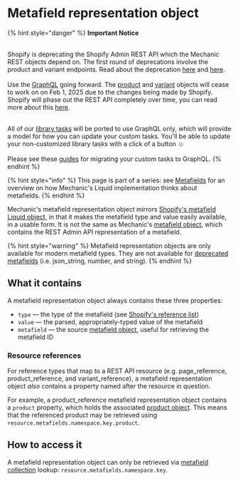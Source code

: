 # Metafield representation object

{% hint style="danger" %}
**Important Notice**

\
Shopify is deprecating the Shopify Admin REST API which the Mechanic REST objects depend on. The first round of deprecations involve the product and variant endpoints. Read about the deprecation  [here](https://shopify.dev/docs/apps/build/graphql/migrate/new-product-model#whats-changing) and [here](https://shopify.dev/docs/apps/build/graphql/migrate).\
\
Use the [GraphQL](../../../../../core/actions/shopify.md#graphql) going forward. The [product](../product.md) and [variant](../variant.md) objects will cease to work on on Feb 1, 2025 due to the changes being made by Shopify. Shopify will phase out the REST API completely over time, you can read more about this [here](https://shopify.dev/docs/apps/build/graphql/migrate).

\
All of our [library tasks](https://tasks.mechanic.dev/) will be ported to use GraphQL only, which will provide a model for how you can update your custom tasks. You'll be able to update your non-customized library tasks with a click of a button :relaxed:\
\
Please see these [guides](../../../../../resources/converting-tasks-from-shopify-rest-to-graphql/) for migrating your custom tasks to GraphQL.
{% endhint %}

{% hint style="info" %}
This page is part of a series: see [Metafields](./) for an overview on how Mechanic's Liquid implementation thinks about metafields.
{% endhint %}

Mechanic's metafield representation object mirrors [Shopify's metafield Liquid object](https://shopify.dev/api/liquid/objects/metafield), in that it makes the metafield type and value easily available, in a usable form. It is not the same as Mechanic's [metafield object](metafield-object.md), which contains the REST Admin API representation of a metafield.

{% hint style="warning" %}
Metafield representation objects are only available for modern metafield types. They are not available for [deprecated metafields](https://shopify.dev/api/liquid/objects/metafield#deprecated-metafields) (i.e. json\_string, number, and string).
{% endhint %}

## What it contains

A metafield representation object always contains these three properties:

* `type` — the type of the metafield (see [Shopify's reference list](https://shopify.dev/apps/metafields/definitions/types))
* `value` — the parsed, appropriately-typed value of the metafield
* `metafield` — the source [metafield object](metafield-object.md), useful for retrieving the metafield ID

### Resource references

For reference types that map to a REST API resource (e.g. page\_reference, product\_reference, and variant\_reference), a metafield representation object _also_ contains a property named after the resource in question.

For example, a product\_reference metafield representation object contains a `product` property, which holds the associated [product object](../product.md). This means that the referenced product may be retrieved using `resource.metafields.namespace.key.product`.

## How to access it

A metafield representation object can only be retrieved via [metafield collection](metafield-collection.md) lookup: `resource.metafields.namespace.key`.

